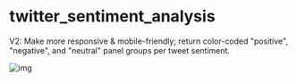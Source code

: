 # twitter_sentiment_analysis

V2: Make more responsive & mobile-friendly; return color-coded "positive", "negative", and "neutral" panel groups per tweet sentiment.

![img](https://user-images.githubusercontent.com/16505087/40898121-49f08ba6-678d-11e8-8d28-6ea3daaab782.png)
